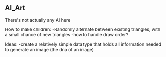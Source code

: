## AI_Art  
There's not actually any AI here

How to make children:
-Randomly alternate between existing triangles, with a small chance of new triangles
-how to handle draw order?

Ideas:
-create a relatively simple data type that holds all information needed to generate an image (the dna of an image)
